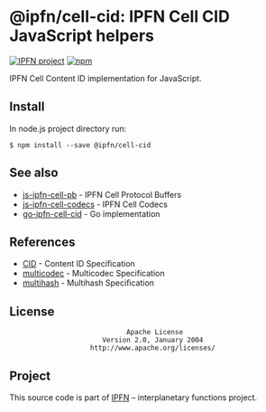 # @ipfn/cell-cid: IPFN Cell CID JavaScript helpers

[![IPFN project](https://img.shields.io/badge/project-IPFN-blue.svg?style=flat-square)](https://github.com/ipfn)
[![npm](https://img.shields.io/npm/v/@ipfn/cell-cid.svg?maxAge=8640&style=flat-square)](https://www.npmjs.com/package/@ipfn/cell-cid)

IPFN Cell Content ID implementation for JavaScript.

## Install

In node.js project directory run:

```console
$ npm install --save @ipfn/cell-cid
```

## See also

* [js-ipfn-cell-pb](https://github.com/ipfn/js-ipfn-cell-pb) - IPFN Cell Protocol Buffers
* [js-ipfn-cell-codecs](https://github.com/ipfn/js-ipfn-cell-codecs) - IPFN Cell Codecs
* [go-ipfn-cell-cid](https://github.com/ipfn/go-ipfn-cell-cid) - Go implementation

## References

* [CID](https://github.com/ipld/cid) - Content ID Specification
* [multicodec](https://github.com/multiformats/multicodec) - Multicodec Specification
* [multihash](https://github.com/multiformats/multihash) - Multihash Specification

## License

                                 Apache License
                           Version 2.0, January 2004
                        http://www.apache.org/licenses/

## Project

This source code is part of [IPFN](https://github.com/ipfn) – interplanetary functions project.
